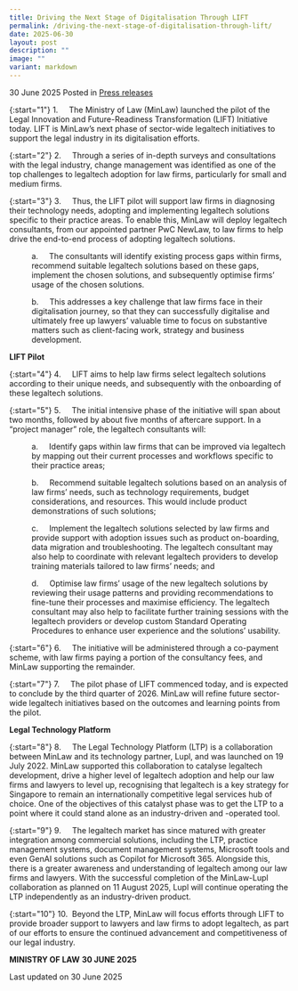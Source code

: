 ```yaml
---
title: Driving the Next Stage of Digitalisation Through LIFT
permalink: /driving-the-next-stage-of-digitalisation-through-lift/
date: 2025-06-30
layout: post
description: ""
image: ""
variant: markdown
---
```

30 June 2025 Posted in [Press releases](/news/press-releases)

{:start="1"}
1.&nbsp;&nbsp;&nbsp;&nbsp; The Ministry of Law (MinLaw) launched the pilot of the Legal Innovation and Future-Readiness Transformation (LIFT) Initiative today. LIFT is MinLaw’s next phase of sector-wide legaltech initiatives to support the legal industry in its digitalisation efforts.

{:start="2"}
2.&nbsp;&nbsp;&nbsp;&nbsp; Through a series of in-depth surveys and consultations with the legal industry, change management was identified as one of the top challenges to legaltech adoption for law firms, particularly for small and medium firms.

{:start="3"}
3.&nbsp;&nbsp;&nbsp;&nbsp; Thus, the LIFT pilot will support law firms in diagnosing their technology needs, adopting and implementing legaltech solutions specific to their practice areas. To enable this, MinLaw will deploy legaltech consultants, from our appointed partner PwC NewLaw, to law firms to help drive the end-to-end process of adopting legaltech solutions.

<p style="margin-left: 40px">a.&nbsp;&nbsp;&nbsp;&nbsp; The consultants will identify existing process gaps within firms, recommend suitable legaltech solutions based on these gaps, implement the chosen solutions, and subsequently optimise firms’ usage of the chosen solutions.</p>

<p style="margin-left: 40px">b.&nbsp;&nbsp;&nbsp;&nbsp; This addresses a key challenge that law firms face in their digitalisation journey, so that they can successfully digitalise and ultimately free up lawyers’ valuable time to focus on substantive matters such as client-facing work, strategy and business development.</p>

**LIFT Pilot**

{:start="4"}
4.&nbsp;&nbsp;&nbsp;&nbsp; LIFT aims to help law firms select legaltech solutions according to their unique needs, and subsequently with the onboarding of these legaltech solutions.

{:start="5"}
5.&nbsp;&nbsp;&nbsp;&nbsp; The initial intensive phase of the initiative will span about two months, followed by about five months of aftercare support. In a “project manager” role, the legaltech consultants will:

<p style="margin-left: 40px">a.&nbsp;&nbsp;&nbsp;&nbsp; Identify gaps within law firms that can be improved via legaltech by mapping out their current processes and workflows specific to their practice areas;</p>

<p style="margin-left: 40px">b.&nbsp;&nbsp;&nbsp;&nbsp; Recommend suitable legaltech solutions based on an analysis of law firms’ needs, such as technology requirements, budget considerations, and resources. This would include product demonstrations of such solutions;</p>

<p style="margin-left: 40px">c.&nbsp;&nbsp;&nbsp;&nbsp; Implement the legaltech solutions selected by law firms and provide support with adoption issues such as product on-boarding, data migration and troubleshooting. The legaltech consultant may also help to coordinate with relevant legaltech providers to develop training materials tailored to law firms’ needs; and</p>

<p style="margin-left: 40px">d.&nbsp;&nbsp;&nbsp;&nbsp; Optimise law firms’ usage of the new legaltech solutions by reviewing their usage patterns and providing recommendations to fine-tune their processes and maximise efficiency. The legaltech consultant may also help to facilitate further training sessions with the legaltech providers or develop custom Standard Operating Procedures to enhance user experience and the solutions’ usability.</p>

{:start="6"}
6.&nbsp;&nbsp;&nbsp;&nbsp; The initiative will be administered through a co-payment scheme, with law firms paying a portion of the consultancy fees, and MinLaw supporting the remainder.

{:start="7"}
7.&nbsp;&nbsp;&nbsp;&nbsp; The pilot phase of LIFT commenced today, and is expected to conclude by the third quarter of 2026. MinLaw will refine future sector-wide legaltech initiatives based on the outcomes and learning points from the pilot.

**Legal Technology Platform**

{:start="8"}
8.&nbsp;&nbsp;&nbsp;&nbsp; The Legal Technology Platform (LTP) is a collaboration between MinLaw and its technology partner, Lupl, and was launched on 19 July 2022. MinLaw supported this collaboration to catalyse legaltech development, drive a higher level of legaltech adoption and help our law firms and lawyers to level up, recognising that legaltech is a key strategy for Singapore to remain an internationally competitive legal services hub of choice. One of the objectives of this catalyst phase was to get the LTP to a point where it could stand alone as an industry-driven and -operated tool.

{:start="9"}
9.&nbsp;&nbsp;&nbsp;&nbsp; The legaltech market has since matured with greater integration among commercial solutions, including the LTP, practice management systems, document management systems, Microsoft tools and even GenAI solutions such as Copilot for Microsoft 365. Alongside this, there is a greater awareness and understanding of legaltech among our law firms and lawyers. With the successful completion of the MinLaw-Lupl collaboration as planned on 11 August 2025, Lupl will continue operating the LTP independently as an industry-driven product.

{:start="10"}
10.&nbsp; Beyond the LTP, MinLaw will focus efforts through LIFT to provide broader support to lawyers and law firms to adopt legaltech, as part of our efforts to ensure the continued advancement and competitiveness of our legal industry.

**MINISTRY OF LAW**
**30 JUNE 2025**

<p class="right-side-updated">Last updated on 30 June 2025</p>